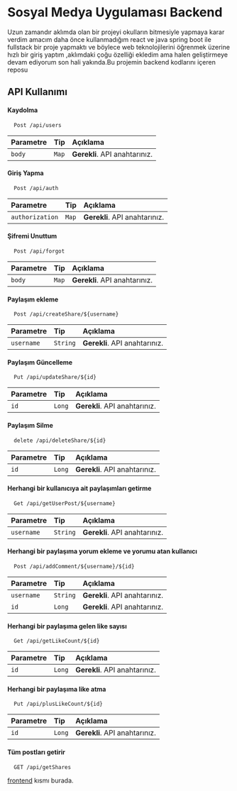 
# Sosyal Medya Uygulaması Backend

Uzun zamandır aklımda olan bir projeyi okulların bitmesiyle yapmaya karar verdim amacım daha önce kullanmadığım react ve java spring boot ile fullstack bir proje yapmaktı ve böylece web teknolojilerini öğrenmek üzerine hızlı bir giriş yaptım ,aklımdaki çoğu özelliği ekledim ama halen geliştirmeye devam ediyorum son hali yakında.Bu projemin backend kodlarını içeren reposu


## API Kullanımı

#### Kaydolma
```http
  Post /api/users
```
| Parametre | Tip     | Açıklama                |
| :-------- | :------- | :------------------------- |
| `body` | `Map` | **Gerekli**. API anahtarınız. |

#### Giriş Yapma

```http
  Post /api/auth
```
| Parametre | Tip     | Açıklama                |
| :-------- | :------- | :------------------------- |
| `authorization` | `Map` | **Gerekli**. API anahtarınız. |

#### Şifremi Unuttum

```http
  Post /api/forgot
```
| Parametre | Tip     | Açıklama                |
| :-------- | :------- | :------------------------- |
| `body` | `Map` | **Gerekli**. API anahtarınız. |

#### Paylaşım ekleme

```http
  Post /api/createShare/${username}
```
| Parametre | Tip     | Açıklama                |
| :-------- | :------- | :------------------------- |
| `username` | `String` | **Gerekli**. API anahtarınız. |

#### Paylaşım Güncelleme

```http
  Put /api/updateShare/${id}
```
| Parametre | Tip     | Açıklama                |
| :-------- | :------- | :------------------------- |
| `id` | `Long` | **Gerekli**. API anahtarınız. |

#### Paylaşım Silme

```http
  delete /api/deleteShare/${id}
```
| Parametre | Tip     | Açıklama                |
| :-------- | :------- | :------------------------- |
| `id` | `Long` | **Gerekli**. API anahtarınız. |

#### Herhangi bir kullanıcıya ait paylaşımları getirme

```http
  Get /api/getUserPost/${username}
```
| Parametre | Tip     | Açıklama                |
| :-------- | :------- | :------------------------- |
| `username` | `String` | **Gerekli**. API anahtarınız. |

#### Herhangi bir paylaşıma  yorum ekleme ve yorumu atan kullanıcı

```http
  Post /api/addComment/${username}/${id}
```
| Parametre | Tip     | Açıklama                |
| :-------- | :------- | :------------------------- |
| `username` | `String` | **Gerekli**. API anahtarınız. |
| `id` | `Long` | **Gerekli**. API anahtarınız. |


#### Herhangi bir paylaşıma gelen like sayısı

```http
  Get /api/getLikeCount/${id}
```
| Parametre | Tip     | Açıklama                |
| :-------- | :------- | :------------------------- |
| `id` | `Long` | **Gerekli**. API anahtarınız. |

#### Herhangi bir paylaşıma like atma

```http
  Put /api/plusLikeCount/${id}
```
| Parametre | Tip     | Açıklama                |
| :-------- | :------- | :------------------------- |
| `id` | `Long` | **Gerekli**. API anahtarınız. |




#### Tüm postları getirir

```http
  GET /api/getShares
```
[frontend](https://github.com/furkancan2107/socialmedia-app-frontend) kısmı burada.





  
